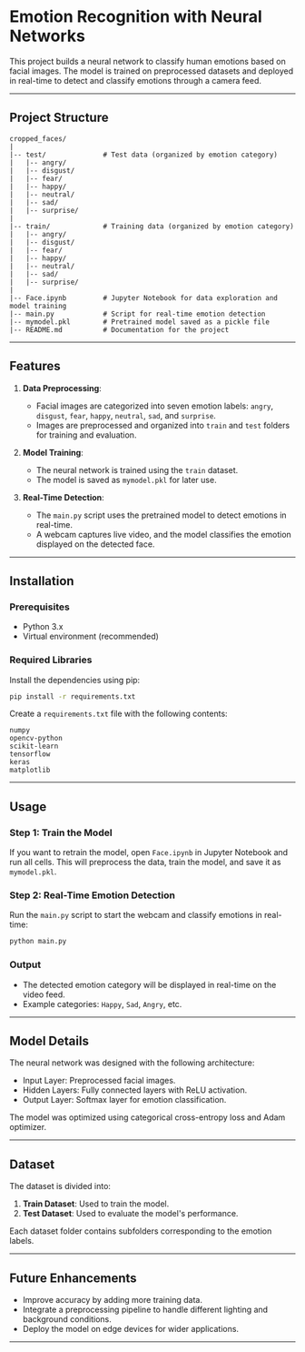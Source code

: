 # Emotion Recognition with Neural Networks

This project builds a neural network to classify human emotions based on facial images. The model is trained on preprocessed datasets and deployed in real-time to detect and classify emotions through a camera feed.

---

## Project Structure

```
cropped_faces/
|
|-- test/              # Test data (organized by emotion category)
|   |-- angry/
|   |-- disgust/
|   |-- fear/
|   |-- happy/
|   |-- neutral/
|   |-- sad/
|   |-- surprise/
|
|-- train/             # Training data (organized by emotion category)
|   |-- angry/
|   |-- disgust/
|   |-- fear/
|   |-- happy/
|   |-- neutral/
|   |-- sad/
|   |-- surprise/
|
|-- Face.ipynb         # Jupyter Notebook for data exploration and model training
|-- main.py            # Script for real-time emotion detection
|-- mymodel.pkl        # Pretrained model saved as a pickle file
|-- README.md          # Documentation for the project
```

---

## Features

1. **Data Preprocessing**:
   - Facial images are categorized into seven emotion labels: `angry`, `disgust`, `fear`, `happy`, `neutral`, `sad`, and `surprise`.
   - Images are preprocessed and organized into `train` and `test` folders for training and evaluation.

2. **Model Training**:
   - The neural network is trained using the `train` dataset.
   - The model is saved as `mymodel.pkl` for later use.

3. **Real-Time Detection**:
   - The `main.py` script uses the pretrained model to detect emotions in real-time.
   - A webcam captures live video, and the model classifies the emotion displayed on the detected face.

---

## Installation

### Prerequisites
- Python 3.x
- Virtual environment (recommended)

### Required Libraries
Install the dependencies using pip:
```bash
pip install -r requirements.txt
```
Create a `requirements.txt` file with the following contents:
```
numpy
opencv-python
scikit-learn
tensorflow
keras
matplotlib
```

---

## Usage

### Step 1: Train the Model
If you want to retrain the model, open `Face.ipynb` in Jupyter Notebook and run all cells. This will preprocess the data, train the model, and save it as `mymodel.pkl`.

### Step 2: Real-Time Emotion Detection
Run the `main.py` script to start the webcam and classify emotions in real-time:
```bash
python main.py
```

### Output
- The detected emotion category will be displayed in real-time on the video feed.
- Example categories: `Happy`, `Sad`, `Angry`, etc.

---

## Model Details
The neural network was designed with the following architecture:
- Input Layer: Preprocessed facial images.
- Hidden Layers: Fully connected layers with ReLU activation.
- Output Layer: Softmax layer for emotion classification.

The model was optimized using categorical cross-entropy loss and Adam optimizer.

---

## Dataset
The dataset is divided into:
1. **Train Dataset**: Used to train the model.
2. **Test Dataset**: Used to evaluate the model's performance.

Each dataset folder contains subfolders corresponding to the emotion labels.

---

## Future Enhancements
- Improve accuracy by adding more training data.
- Integrate a preprocessing pipeline to handle different lighting and background conditions.
- Deploy the model on edge devices for wider applications.

---

